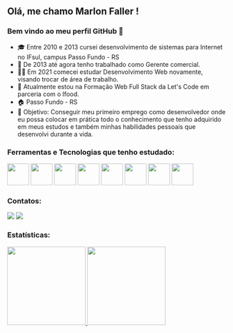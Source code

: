 ## Olá, me chamo Marlon Faller ! 
### Bem vindo ao meu perfil GitHub 👋

- 🎓 Entre 2010 e 2013 cursei desenvolvimento de sistemas para Internet no IFsul, campus Passo Fundo - RS
- 💼 De 2013 até agora tenho trabalhado como Gerente comercial.
- 👨‍🎓 Em 2021 comecei estudar Desenvolvimento Web novamente, visando trocar de área de trabalho.
- 🌱 Atualmente estou na Formação Web Full Stack da Let's Code em parceria com o Ifood.
- 🏠 Passo Fundo - RS
- 🎯 Objetivo: Conseguir meu primeiro emprego como desenvolvedor onde eu possa colocar em prática todo o conhecimento que tenho adquirido em meus estudos e também minhas habilidades pessoais que desenvolvi durante a vida.

### Ferramentas e Tecnologias que tenho estudado:
<img src="https://cdn.jsdelivr.net/gh/devicons/devicon/icons/html5/html5-original-wordmark.svg" width="50" height="50" />  <img src="https://cdn.jsdelivr.net/gh/devicons/devicon/icons/css3/css3-original-wordmark.svg" width="50" height="50" />  <img src="https://cdn.jsdelivr.net/gh/devicons/devicon/icons/javascript/javascript-original.svg" width="50" height="50" />  <img src="https://cdn.jsdelivr.net/gh/devicons/devicon/icons/nodejs/nodejs-original-wordmark.svg" width="50" height="50" />  <img src="https://cdn.jsdelivr.net/gh/devicons/devicon/icons/react/react-original-wordmark.svg" width="50" height="50"/>  <img src="https://cdn.jsdelivr.net/gh/devicons/devicon/icons/nextjs/nextjs-original-wordmark.svg" width="50" height="50"/>  <img src="https://cdn.jsdelivr.net/gh/devicons/devicon/icons/postgresql/postgresql-original-wordmark.svg" width="50" height="50"/>  <img src="https://cdn.jsdelivr.net/gh/devicons/devicon/icons/mongodb/mongodb-original-wordmark.svg" width="50" height="50"/>

### Contatos:

<div>
<a href = "mailto:marlon.emanutec@gmail.com"><img src="https://img.shields.io/badge/Gmail-D14836?style=for-the-badge&logo=gmail&logoColor=white" target="_blank"></a>
<a href="https://www.linkedin.com/in/marlon-brands-faller-747b09186/" target="_blank"><img src="https://img.shields.io/badge/-LinkedIn-%230077B5?style=for-the-badge&logo=linkedin&logoColor=white" target="_blank"></a>   
</div>

### Estatísticas:

<div>
<a href="https://github.com/Falller">
<img height="180em" src="https://github-readme-stats.vercel.app/api/top-langs/?username=Falller&layout=compact&langs_count=7&theme=dracula"/>
<img height="180em" src="https://github-readme-stats.vercel.app/api?username=Falller&show_icons=true&theme=dracula&include_all_commits=true&count_private=true"/>
</div>


